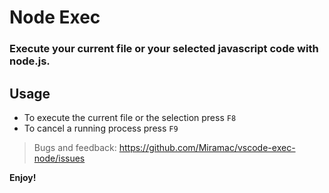 # Node Exec
### Execute your current file or your selected javascript code with node.js.

## Usage
* To execute the current file or the selection press `F8`
* To cancel a running process press `F9`

> Bugs and feedback: https://github.com/Miramac/vscode-exec-node/issues

**Enjoy!**